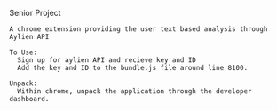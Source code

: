 Senior Project

    A chrome extension providing the user text based analysis through Aylien API
  
    To Use:
      Sign up for aylien API and recieve key and ID
      Add the key and ID to the bundle.js file around line 8100.
    
    Unpack:
      Within chrome, unpack the application through the developer dashboard.
